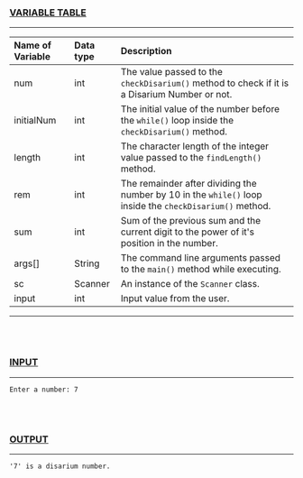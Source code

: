 ### <u>VARIABLE TABLE</u>
---
| Name of Variable | Data type | Description
|:---              |:---       |:---
|num               |int        |The value passed to the `checkDisarium()` method to check if it is a Disarium Number or not.
|initialNum        |int        |The initial value of the number before the `while()` loop inside the `checkDisarium()` method.
|length            |int        |The character length of the integer value passed to the `findLength()` method.
|rem               |int        |The remainder after dividing the number by 10 in the `while()` loop inside the `checkDisarium()` method.
|sum               |int        |Sum of the previous sum and the current digit to the power of it's position in the number.
|args[]            |String     |The command line arguments passed to the `main()` method while executing.
|sc                |Scanner    |An instance of the `Scanner` class.
|input             |int        |Input value from the user.
---
<br></br>
### <u>INPUT</u>
---
```
Enter a number: 7
```
<br></br>
### <u>OUTPUT</u>
---
```
'7' is a disarium number.
```